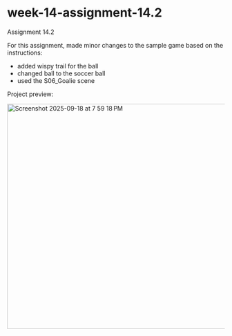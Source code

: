 # week-14-assignment-14.2
Assignment 14.2

For this assignment, made minor changes to the sample game based on the instructions:
- added wispy trail for the ball
- changed ball to the soccer ball
- used the S06_Goalie scene

Project preview:

<img width="812" height="521" alt="Screenshot 2025-09-18 at 7 59 18 PM" src="https://github.com/user-attachments/assets/199e0d94-0bd7-4e73-b5c6-0f931cb37d93" />
